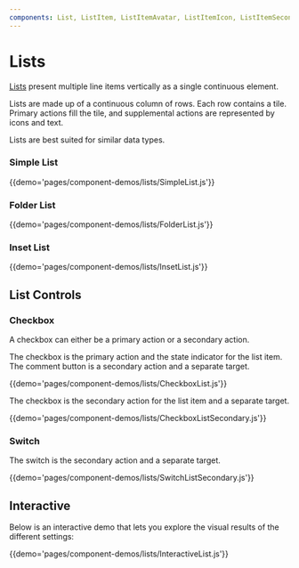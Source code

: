 ```yaml
---
components: List, ListItem, ListItemAvatar, ListItemIcon, ListItemSecondaryAction, ListItemText, ListSubheader, Divider
---
```


# Lists

[Lists](https://material.google.com/components/lists.html) present multiple line items vertically as a single continuous element.

Lists are made up of a continuous column of rows. Each row contains a tile. Primary actions fill the tile, and supplemental actions are represented by icons and text.

Lists are best suited for similar data types.

### Simple List

{{demo='pages/component-demos/lists/SimpleList.js'}}

### Folder List

{{demo='pages/component-demos/lists/FolderList.js'}}

### Inset List

{{demo='pages/component-demos/lists/InsetList.js'}}

## List Controls

### Checkbox

A checkbox can either be a primary action or a secondary action.

The checkbox is the primary action and the state indicator for the list item. The comment button is a secondary action and a separate target.

{{demo='pages/component-demos/lists/CheckboxList.js'}}

The checkbox is the secondary action for the list item and a separate target.

{{demo='pages/component-demos/lists/CheckboxListSecondary.js'}}

### Switch

The switch is the secondary action and a separate target.

{{demo='pages/component-demos/lists/SwitchListSecondary.js'}}

## Interactive

Below is an interactive demo that lets you explore the visual results of the different settings:

{{demo='pages/component-demos/lists/InteractiveList.js'}}
